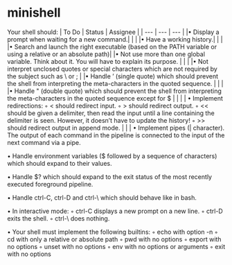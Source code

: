# minishell

Your shell should:
| To Do | Status | Assignee |
| --- | --- | --- |
|• Display a prompt when waiting for a new command.| | |
|• Have a working history.| | |
|• Search and launch the right executable (based on the PATH variable or using a relative or an absolute path)|
|• Not use more than one global variable. Think about it. You will have to explain its purpose. | | |
|• Not interpret unclosed quotes or special characters which are not required by the subject such as \ or ; | 
|• Handle ’ (single quote) which should prevent the shell from interpreting the meta-characters in the quoted sequence. | | |
|• Handle " (double quote) which should prevent the shell from interpreting the meta-characters in the quoted sequence except for $ | | |
| • Implement redirections:
◦ < should redirect input.
◦ > should redirect output.
◦ << should be given a delimiter, then read the input until a line containing the
delimiter is seen. However, it doesn’t have to update the history!
◦ >> should redirect output in append mode. | | |
• Implement pipes (| character). The output of each command in the pipeline is
connected to the input of the next command via a pipe.

• Handle environment variables ($ followed by a sequence of characters) which
should expand to their values.

• Handle $? which should expand to the exit status of the most recently executed
foreground pipeline.

• Handle ctrl-C, ctrl-D and ctrl-\ which should behave like in bash.

• In interactive mode:
◦ ctrl-C displays a new prompt on a new line.
◦ ctrl-D exits the shell.
◦ ctrl-\ does nothing.

• Your shell must implement the following builtins:
◦ echo with option -n
◦ cd with only a relative or absolute path
◦ pwd with no options
◦ export with no options
◦ unset with no options
◦ env with no options or arguments
◦ exit with no options